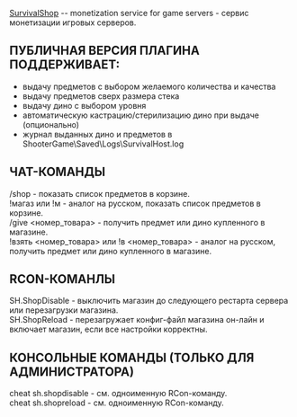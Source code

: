 <a href="https://survivalshop.org">SurvivalShop</a> -- monetization service for game servers - сервис монетизации игровых серверов.


<h2>ПУБЛИЧНАЯ ВЕРСИЯ ПЛАГИНА ПОДДЕРЖИВАЕТ:</h2>
<ul>
	<li>выдачу предметов с выбором желаемого количества и качества</li>
	<li>выдачу предметов сверх размера стека</li>
	<li>выдачу дино с выбором уровня</li>
	<li>автоматическую кастрацию/стерилизацию дино при выдаче (опционально)</li>
	<li>журнал выданных дино и предметов в ShooterGame\Saved\Logs\SurvivalHost.log</li>
</ul>

ЧАТ-КОМАНДЫ
------
/shop - показать список предметов в корзине.<br>
!магаз или !м - аналог на русском, показать список предметов в корзине.<br>
/give <номер_товара> - получить предмет или дино купленного в магазине.<br>
!взять <номер_товара> или !в <номер_товара> - аналог на русском, получить предмет или дино купленного в магазине. <br>

RCON-КОМАНЛЫ
------
SH.ShopDisable - выключить магазин до следующего рестарта сервера или перезагрузки магазина.<br>
SH.ShopReload - перезагружает конфиг-файл магазина он-лайн и включает магазин, если все настройки корректны.

КОНСОЛЬНЫЕ КОМАНДЫ (ТОЛЬКО ДЛЯ АДМИНИСТРАТОРА)
------
cheat sh.shopdisable - см. одноименную RCon-команду.<br>
cheat sh.shopreload - см. одноименную RCon-команду.
